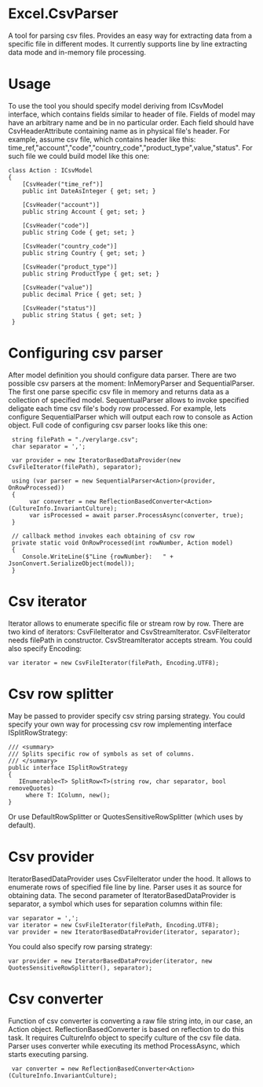 # Excel.CsvParser
A tool for parsing csv files. Provides an easy way for extracting data from a specific file in different modes. It currently supports line by line extracting data mode and in-memory file processing. 

# Usage

To use the tool you should specify model deriving from ICsvModel interface, which contains fields similar to header of file.
Fields of model may have an arbitrary name and be in no particular order.
Each field should have CsvHeaderAttribute containing name as in physical file's header.
For example, assume csv file, which contains header like this: time_ref,"account","code","country_code","product_type",value,"status".
For such file we could build model like this one:
```
class Action : ICsvModel
{
    [CsvHeader("time_ref")]
    public int DateAsInteger { get; set; }
    
    [CsvHeader("account")]
    public string Account { get; set; }

    [CsvHeader("code")]
    public string Code { get; set; }

    [CsvHeader("country_code")]
    public string Country { get; set; }

    [CsvHeader("product_type")]
    public string ProductType { get; set; }

    [CsvHeader("value")]
    public decimal Price { get; set; }

    [CsvHeader("status")]
    public string Status { get; set; }
 }
```

# Configuring csv parser

After model definition you should configure data parser. 
There are two possible csv parsers at the moment: InMemoryParser and SequentialParser.
The first one parse specific csv file in memory and returns data as a collection of specified model.
SequentualParser allows to invoke specified deligate each time csv file's body row processed.
For example, lets configure SequentialParser which will output each row to console as Action object.
Full code of configuring csv parser looks like this one:

```
 string filePath = "./verylarge.csv";
 char separator = ',';

 var provider = new IteratorBasedDataProvider(new CsvFileIterator(filePath), separator);

 using (var parser = new SequentialParser<Action>(provider, OnRowProcessed))
 {
      var converter = new ReflectionBasedConverter<Action>(CultureInfo.InvariantCulture);
      var isProcessed = await parser.ProcessAsync(converter, true);
 }
 
 // callback method invokes each obtaining of csv row
 private static void OnRowProcessed(int rowNumber, Action model)
 {
    Console.WriteLine($"Line {rowNumber}:   " + JsonConvert.SerializeObject(model));
 }
```

# Csv iterator

Iterator allows to enumerate specific file or stream row by row.
There are two kind of iterators: CsvFileIterator and CsvStreamIterator.
CsvFileIterator needs filePath in constructor.
CsvStreamIterator accepts stream.
You could also specify Encoding:

```
var iterator = new CsvFileIterator(filePath, Encoding.UTF8);
```

# Csv row splitter

May be passed to provider specify csv string parsing strategy.
You could specify your own way for processing csv row implementing interface ISplitRowStrategy:

```
/// <summary>
/// Splits specific row of symbols as set of columns.
/// </summary>
public interface ISplitRowStrategy
{
   IEnumerable<T> SplitRow<T>(string row, char separator, bool removeQuotes)
     where T: IColumn, new();
}
```

Or use DefaultRowSplitter or QuotesSensitiveRowSplitter (which uses by default).


# Csv provider

IteratorBasedDataProvider uses CsvFileIterator under the hood. 
It allows to enumerate rows of specified file line by line. 
Parser uses it as source for obtaining data.
The second parameter of IteratorBasedDataProvider is separator, a symbol which uses for separation columns within file:

```
var separator = ',';
var iterator = new CsvFileIterator(filePath, Encoding.UTF8);
var provider = new IteratorBasedDataProvider(iterator, separator);
```

You could also specify row parsing strategy:

```
var provider = new IteratorBasedDataProvider(iterator, new QuotesSensitiveRowSplitter(), separator);
```

# Csv converter

Function of csv converter is converting a raw file string into, in our case, an Action object.
ReflectionBasedConverter is based on reflection to do this task.
It requires CultureInfo object to specify culture of the csv file data.
Parser uses converter while executing its method ProcessAsync, which starts executing parsing.
```
 var converter = new ReflectionBasedConverter<Action>(CultureInfo.InvariantCulture);
```

